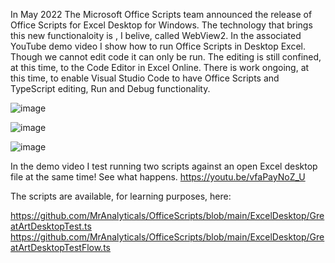 In May 2022 The Microsoft Office Scripts team announced the release of Office Scripts for Excel Desktop for Windows. 
The technology that brings this new functionaloity is , I belive, called WebView2. In the associated YouTube demo video I show how to run Office Scripts in Desktop Excel. 
Though we cannot edit code it can only be run. The editing is still confined, at this time, to the Code Editor in Excel Online.
There is work ongoing, at this time, to enable Visual Studio Code to have Office Scripts and TypeScript editing, Run and Debug functionality. 

![image](https://user-images.githubusercontent.com/47678539/170617259-65ed36bf-1296-46c7-b39d-e4c273ec1c4a.png)

![image](https://user-images.githubusercontent.com/47678539/170617366-a7964812-a20f-4556-b455-990e76361772.png)

![image](https://user-images.githubusercontent.com/47678539/170617434-dca68348-6fdf-4ac2-aab5-9685703aa0e4.png)

In the demo video I test running two scripts against an open Excel desktop file at the same time! See what happens. 
https://youtu.be/vfaPayNoZ_U

The scripts are available, for learning purposes, here:  

https://github.com/MrAnalyticals/OfficeScripts/blob/main/ExcelDesktop/GreatArtDesktopTest.ts
https://github.com/MrAnalyticals/OfficeScripts/blob/main/ExcelDesktop/GreatArtDesktopTestFlow.ts
